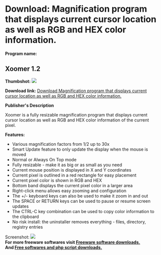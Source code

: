 # Download: Magnification program that displays current cursor location as well as RGB and HEX color information.

**Program name:**

## Xoomer 1.2

  
**Thumbshot:** ![](http://www.freewarefiles.com/screenshot/xoomer12_md.gif)   
  
**Download link:** [Download Magnification program that displays current cursor location as well as RGB and HEX color information.](http://freesoftwares.boysofts.com/Xoomer_program_21051.html)  
  


**Publisher's Description**  
  


Xoomer is a fully resizable magnification program that displays current cursor location as well as RGB and HEX color information of the current pixel. 

**Features:**

  * Various magnification factors from 1/2 up to 30x 
  * Smart Update feature to only update the display when the mouse is moved 
  * Normal or Always On Top mode 
  * Fully resizable - make it as big or as small as you need 
  * Current mouse position is displayed in X and Y coordinates 
  * Current pixel is outlined in a red rectangle for easy placement 
  * Current pixel color is shown in RGB and HEX 
  * Bottom band displays the current pixel color in a larger area 
  * Right-click menu allows easy zooming and configuration 
  * The +/- keyboard keys can also be used to make it zoom in and out 
  * The SPACE or RETURN keys can be used to pause or resume screen updates 
  * The CTRL-C key combination can be used to copy color information to the clipboard 
  * No risk install: the uninstaller removes everything - files, directory, registry entries 

  
  
Screenshot: ![](http://www.freewarefiles.com/screenshot/xoomer12.gif)   
**For more freeware softwares visit [Freeware software downloads.](http://freesoftwares.boysofts.com/)**   
**And [Free softwares and php script downloads.](http://www.boysofts.com/)**
